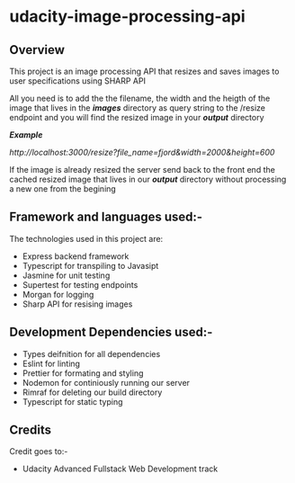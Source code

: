 # udacity-image-processing-api

## Overview

This project is an image processing API that resizes and saves images to user specifications using SHARP API

All you need is to add the the filename, the width and the heigth of the image that lives in the _**images**_ directory as query string to the /resize endpoint and you will find the resized image in your _**output**_ directory

**_Example_**

*http://localhost:3000/resize?file_name=fjord&width=2000&height=600*


If the image is already resized the server send back to the front end the cached resized image that lives in our _**output**_ directory without processing a new one from the begining   


##  Framework and languages used:-

The technologies used in this project are:

- Express backend framework
- Typescript for transpiling to Javasipt
- Jasmine for unit testing
- Supertest for testing endpoints
- Morgan for logging
- Sharp API for resising images



##  Development Dependencies used:-

- Types deifnition for all dependencies
- Eslint for linting 
- Prettier for formating and styling
- Nodemon for continiously running our server 
- Rimraf for deleting our build directory
- Typescript for static typing


## Credits

Credit goes to:-

- Udacity Advanced Fullstack Web Development track
